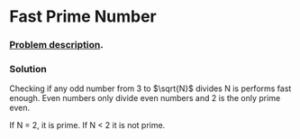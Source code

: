 # Fast Prime Number

### [Problem description](https://www.beecrowd.com.br/judge/en/problems/view/1221).

### Solution

Checking if any odd number from 3 to $\sqrt{N}$ divides N is performs fast enough. Even numbers only divide even numbers and 2 is the only prime even.

If N = 2, it is prime.
If N < 2 it is not prime.